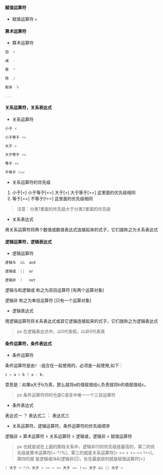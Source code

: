 #### 赋值运算符

* 赋值运算符 `=`

#### 算术运算符

* 算术运算符

```C
加  +

减  -

乘  *

除  /

取余  %

...
```

#### 关系运算符，关系表达式

* 关系运算符

```C
小于 <

小于等于 <=

大于 >

大于等于 >=

等于 ==

不等于 1==
```

* 关系运算符的优先级

1. 小于[<]    小于等于[<=]      大于[>]    大于等于[>=]  这里面的优先级相同        
2. 等于[==]    不等于[!==]  这里面的优先级相同

> 注意：分类1里面的优先级大于分类2里面的优先级

* 关系表达式

用关系运算符将两个数值或数值表达式连接起来的式子，它们就称之为关系表达式

#### 逻辑运算符，逻辑表达式

* 逻辑运算符

```C
逻辑与  &&  and

逻辑或  ||  or

逻辑非  !   not
```

逻辑与和逻辑或 称之为双目运算符 [有两个运算对象]

逻辑非 称之为单目运算符 [只有一个运算对象]

* 逻辑表达式

用逻辑运算符将关系表达式或其它逻辑连接起来的式子，它们就称之为逻辑表达式

> ps 在逻辑表达式中，以0代表假，以非0代表真

#### 条件运算符，条件表达式

* 条件运算符

条件运算符是由`? :`组合在一起使用的，必须是一起使用,如下：

```C
c = a > b ? a : b; 
```

意思是：如果a大于b为真，那么就将a的值赋值给c,负责就将b的值赋值给c。

> ps 条件运算符同时也是C语言中唯一一个三目运算符

* 条件表达式

表达式一 ？ 表达式二 ： 表达式三

* 关系运算符，逻辑运算符，条件运算符的优先级顺序

逻辑非 > 算术运算符 > 关系运算符 > 逻辑或，逻辑非 > 赋值运算符

> ps 也就是说在上面的那段关系中，逻辑非[!]的优先级是最高的，第二的优先级是算术运算符[+-*/%]，第三的就是关系运算符[> >= < <= == !==]，第四的就
是逻辑或[&&]逻辑非[||]，处在最底层的就是赋值运算符[=]

```C
! 大于 +-*/% 大于 > >= < <= 大于 == ！== 大于 && || 大于 =
```